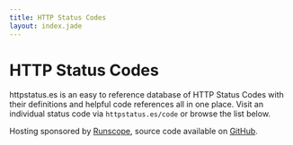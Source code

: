 ```yaml
---
title: HTTP Status Codes
layout: index.jade
---
```


# HTTP Status Codes

httpstatus.es is an easy to reference database of HTTP Status Codes with their
definitions and helpful code references all in one place. Visit an individual
status code via `httpstatus.es/code` or browse the list below.

Hosting sponsored by [Runscope](https://www.runscope.com/t/httpstatuses),
source code available on
[GitHub](https://github.com/citricsquid/httpstatus.es).
